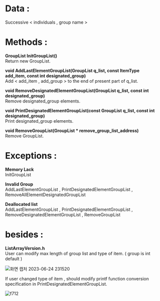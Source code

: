 # Data :   
   
Successive < individuals , group name >  

   

# Methods :   

**GroupList InitGroupList()**   
Return new GroupList.

**void AddLastElementGroupList(GroupList q_list, const ItemType add_item, const int designated_group)**   
Add < add_item , add_group > to the end of present part of q_list. 

**void RemoveDesignatedElementGroupList(GroupList q_list, const int designated_group)**   
Remove designated_group elements. 

**void PrintDesignatedElementGroupList(const GroupList q_list, const int designated_group)**   
Print designated_group elements.   

**void RemoveGroupList(GroupList * remove_group_list_address)**   
Remove GroupList. 
 
# Exceptions :

**Memory Lack**   
InitGroupList

**Invalid Group**   
AddLastElementGroupList , PrintDesignatedElementGroupList , RemoveAllElementDesignatedGroupList

**Deallocated list**   
AddLastElementGroupList , PrintDesignatedElementGroupList , RemoveDesignatedElementGroupList , RemoveGroupList

# besides : 

**ListArrayVersion.h**   
User can modify max length of  group list and type of item. ( group is int default )     

![화면 캡처 2023-06-24 231520](https://github.com/woo-in/DATA-STRUCTURES-Principles-and-Applications/assets/69314509/45a2480a-02cb-4f6a-9aeb-97b61b249ae3)   

If user changed type of item , should modify printf function conversion specification in PrintDesignatedElementGroupList.   

![f712](https://github.com/woo-in/DATA-STRUCTURES-Principles-and-Applications/assets/69314509/42e97b4f-c22f-4e01-ae5c-f8c10ec28790)
